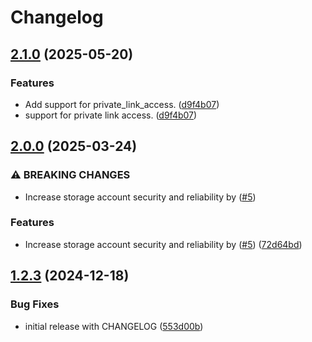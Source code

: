 # Changelog

## [2.1.0](https://github.com/dsb-norge/terraform-azurerm-terraform-state-container/compare/v2.0.0...v2.1.0) (2025-05-20)


### Features

* Add support for private_link_access. ([d9f4b07](https://github.com/dsb-norge/terraform-azurerm-terraform-state-container/commit/d9f4b07c805a154c591b01bbfb87c4c2cee5e1e8))
* support for private link access. ([d9f4b07](https://github.com/dsb-norge/terraform-azurerm-terraform-state-container/commit/d9f4b07c805a154c591b01bbfb87c4c2cee5e1e8))

## [2.0.0](https://github.com/dsb-norge/terraform-azurerm-terraform-state-container/compare/v1.2.3...v2.0.0) (2025-03-24)


### ⚠ BREAKING CHANGES

* Increase storage account security and reliability by ([#5](https://github.com/dsb-norge/terraform-azurerm-terraform-state-container/issues/5))

### Features

* Increase storage account security and reliability by ([#5](https://github.com/dsb-norge/terraform-azurerm-terraform-state-container/issues/5)) ([72d64bd](https://github.com/dsb-norge/terraform-azurerm-terraform-state-container/commit/72d64bdd1000a84dffa37f56d51585aebd688ada))

## [1.2.3](https://github.com/dsb-norge/terraform-azurerm-terraform-state-container/compare/v1.2.2...v1.2.3) (2024-12-18)


### Bug Fixes

* initial release with CHANGELOG ([553d00b](https://github.com/dsb-norge/terraform-azurerm-terraform-state-container/commit/553d00b9f7ec9c1581746f789c244c7377bb4cd7))
